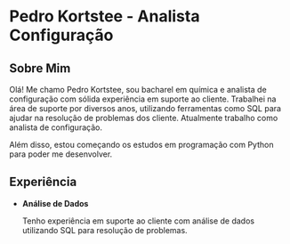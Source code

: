 # Pedro Kortstee - Analista Configuração
 

## Sobre Mim
 
Olá! Me chamo Pedro Kortstee, sou bacharel em química e analista de configuração com sólida experiência em suporte ao cliente. Trabalhei na área de suporte por diversos anos, utilizando ferramentas como SQL para ajudar na resolução de problemas dos cliente. Atualmente trabalho como analista de configuração.


Além disso, estou começando os estudos em programação com Python para poder me desenvolver.

 

## Experiência
 


- **Análise de Dados**  
 

  Tenho experiência em suporte ao cliente com análise de dados utilizando SQL para resolução de problemas.

 
